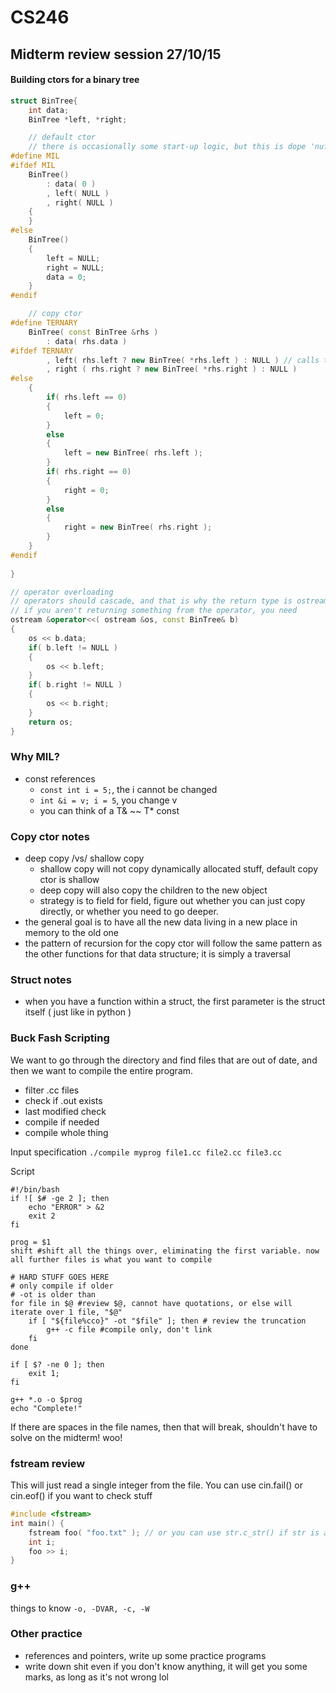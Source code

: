 # CS246

## Midterm review session 27/10/15

#### Building ctors for a binary tree

```cpp
struct BinTree{
	int data;
	BinTree *left, *right;

	// default ctor
	// there is occasionally some start-up logic, but this is dope 'nuf
#define MIL
#ifdef MIL
	BinTree()
		: data( 0 )
		, left( NULL )
		, right( NULL )
	{
	}
#else
	BinTree()
	{
		left = NULL;
		right = NULL;
		data = 0;
	}
#endif

	// copy ctor
#define TERNARY
	BinTree( const BinTree &rhs )
		: data( rhs.data )
#ifdef TERNARY
		, left( rhs.left ? new BinTree( *rhs.left ) : NULL ) // calls the copy ctor
		, right ( rhs.right ? new BinTree( *rhs.right ) : NULL )
#else
	{
		if( rhs.left == 0) 
		{
			left = 0;
		}
		else
		{
			left = new BinTree( rhs.left );
		}
		if( rhs.right == 0) 
		{
			right = 0;
		}
		else
		{
			right = new BinTree( rhs.right );
		}
	}
#endif
	
}

// operator overloading
// operators should cascade, and that is why the return type is ostream&
// if you aren't returning something from the operator, you need 
ostream &operator<<( ostream &os, const BinTree& b) 
{
	os << b.data;
	if( b.left != NULL )
	{
		os << b.left;
	}
	if( b.right != NULL )
	{
		os << b.right;
	}
	return os;
}
```

### Why MIL?
 - const references
 	- ```const int i = 5;```, the i cannot be changed
	- ```int &i = v; i = 5```, you change v
	- you can think of a T& ~~ T* const

### Copy ctor notes
 - deep copy /vs/ shallow copy
 	- shallow copy will not copy dynamically allocated stuff, default copy ctor is shallow
	- deep copy will also copy the children to the new object
	- strategy is to field for field, figure out whether you can just copy directly, or whether you need to go deeper. 
 - the general goal is to have all the new data living in a new place in memory to the old one
 - the pattern of recursion for the copy ctor will follow the same pattern as the other functions for that data structure; it is simply a traversal

### Struct notes
 - when you have a function within a struct, the first parameter is the struct itself ( just like in python )

### Buck Fash Scripting
We want to go through the directory and find files that are out of date, and then we want to compile the entire program.
 - filter .cc files
 - check if .out exists
 - last modified check
 - compile if needed
 - compile whole thing

Input specification
```./compile myprog file1.cc file2.cc file3.cc```

Script
```
#!/bin/bash
if ![ $# -ge 2 ]; then
	echo "ERROR" > &2
	exit 2
fi

prog = $1
shift #shift all the things over, eliminating the first variable. now all further files is what you want to compile

# HARD STUFF GOES HERE
# only compile if older
# -ot is older than 
for file in $@ #review $@, cannot have quotations, or else will iterate over 1 file, "$@"
	if [ "${file%cco}" -ot "$file" ]; then # review the truncation
		g++ -c file #compile only, don't link
	fi
done

if [ $? -ne 0 ]; then
	exit 1;
fi

g++ *.o -o $prog
echo "Complete!"
```
If there are spaces in the file names, then that will break, shouldn't have to solve on the midterm! woo!

### fstream review
This will just read a single integer from the file. You can use cin.fail() or cin.eof() if you want to check stuff
```cpp
#include <fstream>
int main() {
	fstream foo( "foo.txt" ); // or you can use str.c_str() if str is a std::string. The funciton takes a C-Style string
	int i;
	foo >> i;
}
```

### g++
things to know ```-o, -DVAR, -c, -W```

### Other practice
 - references and pointers, write up some practice programs
 - write down shit even if you don't know anything, it will get you some marks, as long as it's not wrong lol
